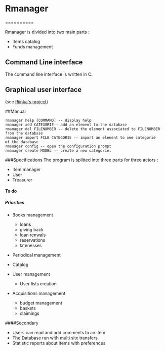 # Rmanager
==========

Rmanager is divided into two main parts :
* Items catalog
* Funds management

## Command Line interface
The command line interface is written in C.

## Graphical user interface 
(see [Riinka's project](https://github.com/Riinka/Rmanager-gui))

##Manual

	rmanager help [COMMAND] -- display help
	rmanager add CATEGORIE-- add an element to the database
	rmanager del FILENUMBER -- delete the element associated to FILENUMBER from the database
	rmanager import FILE CATEGORIE -- import an element to one categorie of the database
	rmanager config -- open the configuration prompt
	rmanager create MODEL -- create a new categorie.
	
	
###Specifications
The program is splitted into three parts for three actors :
* Item manager
* User
* Treasurer

#### To do
##### Priorities
* Books management
	* loans
	* giving back
	* loan renwals
	* reservations
	* latenesses

* Periodical management

* Catalog

* User management
	* User lists creation

* Acquisitions management
	* budget management
	* baskets
	* claimings

####Secondary
* Users can read and add comments to an item
* The Database run with multi site transfers
* Statistic reports about items with preferences

